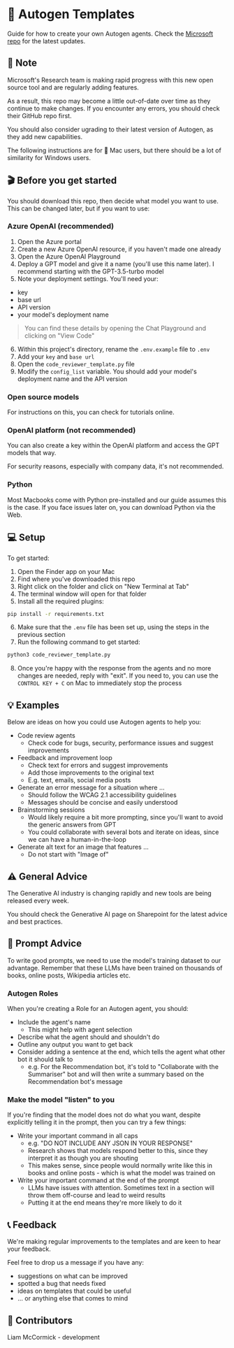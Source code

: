 # 🔮 Autogen Templates
Guide for how to create your own Autogen agents. Check the [Microsoft repo](https://github.com/microsoft/autogen/tree/main) for the latest updates.


## 📝 Note

Microsoft's Research team is making rapid progress with this new open source tool and are regularly adding features.

As a result, this repo may become a little out-of-date over time as they continue to make changes. If you encounter any errors, you should check their GitHub repo first.

You should also consider ugrading to their latest version of Autogen, as they add new capabilities.

The following instructions are for 🍎 Mac users, but there should be a lot of similarity for Windows users.



## 🎬 Before you get started

You should download this repo, then decide what model you want to use. This can be changed later, but if you want to use:


### Azure OpenAI (recommended)
1. Open the Azure portal
2. Create a new Azure OpenAI resource, if you haven't made one already
3. Open the Azure OpenAI Playground
4. Deploy a GPT model and give it a name (you'll use this name later). I recommend starting with the GPT-3.5-turbo model
5. Note your deployment settings. You'll need your:
- key
- base url 
- API version
- your model's deployment name
> You can find these details by opening the Chat Playground and clicking on "View Code"
6. Within this project's directory, rename the `.env.example` file to `.env`
7. Add your `key` and `base url`
8. Open the `code_reviewer_template.py` file
9. Modify the `config_list` variable. You should add your model's deployment name and the API version


### Open source models
For instructions on this, you can check for tutorials online.


### OpenAI platform (not recommended)

You can also create a key within the OpenAI platform and access the GPT models that way.

For security reasons, especially with company data, it's not recommended.


### Python

Most Macbooks come with Python pre-installed and our guide assumes this is the case. If you face issues later on, you can download Python via the Web.


## 💻 Setup

To get started:
1. Open the Finder app on your Mac
2. Find where you've downloaded this repo
3. Right click on the folder and click on "New Terminal at Tab"
4. The terminal window will open for that folder
5. Install all the required plugins:
```bash
pip install -r requirements.txt
```
6. Make sure that the `.env` file has been set up, using the steps in the previous section
7. Run the following command to get started:
```bash
python3 code_reviewer_template.py
```
8. Once you're happy with the response from the agents and no more changes are needed, reply with "exit". If you need to, you can use the `CONTROL KEY + C` on Mac to immediately stop the process



## 💡 Examples

Below are ideas on how you could use Autogen agents to help you:

- Code review agents
    - Check code for bugs, security, performance issues and suggest improvements
- Feedback and improvement loop
    - Check text for errors and suggest improvements
    - Add those improvements to the original text
    - E.g. text, emails, social media posts
- Generate an error message for a situation where ...
    - Should follow the WCAG 2.1 accessibility guidelines
    - Messages should be concise and easily understood
- Brainstorming sessions
    - Would likely require a bit more prompting, since you'll want to avoid the generic answers from GPT
    - You could collaborate with several bots and iterate on ideas, since we can have a human-in-the-loop
- Generate alt text for an image that features ...
    - Do not start with "Image of"



## ⚠️ General Advice

The Generative AI industry is changing rapidly and new tools are being released every week. 

You should check the Generative AI page on Sharepoint for the latest advice and best practices.



## 💬 Prompt Advice

To write good prompts, we need to use the model's training dataset to our advantage. Remember that these LLMs have been trained on thousands of books, online posts, Wikipedia articles etc.

### Autogen Roles
When you're creating a Role for an Autogen agent, you should:
- Include the agent's name
    - This might help with agent selection
- Describe what the agent should and shouldn't do
- Outline any output you want to get back
- Consider adding a sentence at the end, which tells the agent what other bot it should talk to
    - e.g. For the Recommendation bot, it's told to "Collaborate with the Summariser" bot and will then write a summary based on the Recommendation bot's message

### Make the model "listen" to you

If you're finding that the model does not do what you want, despite explicitly telling it in the prompt, then you can try a few things:
- Write your important command in all caps
    - e.g. "DO NOT INCLUDE ANY JSON IN YOUR RESPONSE"
    - Research shows that models respond better to this, since they interpret it as though you are shouting
    - This makes sense, since people would normally write like this in books and online posts - which is what the model was trained on
- Write your important command at the end of the prompt
    - LLMs have issues with attention. Sometimes text in a section will throw them off-course and lead to weird results
    - Putting it at the end means they're more likely to do it



## 📞 Feedback

We're making regular improvements to the templates and are keen to hear your feedback.

Feel free to drop us a message if you have any:
- suggestions on what can be improved
- spotted a bug that needs fixed
- ideas on templates that could be useful
- ... or anything else that comes to mind



## 🔨 Contributors
Liam McCormick - development
